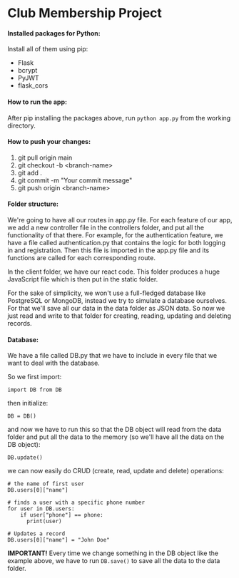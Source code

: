 # Club Membership Project

#### Installed packages for Python:

Install all of them using pip:

- Flask
- bcrypt
- PyJWT
- flask_cors

#### How to run the app:

After pip installing the packages above, run `python app.py` from the working directory.

#### How to push your changes:

1. git pull origin main
2. git checkout -b \<branch-name>
3. git add .
4. git commit -m "Your commit message"
5. git push origin \<branch-name>

#### Folder structure:

We're going to have all our routes in app.py file. For each feature of our app, we add a new controller file in the controllers folder, and put all the functionality of that there.
For example, for the authentication feature, we have a file called authentication.py that contains the logic for both logging in and registration. Then this file is imported in the app.py file and its functions are called for each corresponding route.

In the client folder, we have our react code. This folder produces a huge JavaScript file which is then put in the static folder.

For the sake of simplicity, we won't use a full-fledged database like PostgreSQL or MongoDB, instead we try to simulate a database ourselves. For that we'll save all our data in the data folder as JSON data. So now we just read and write to that folder for creating, reading, updating and deleting records.

#### Database:

We have a file called DB.py that we have to include in every file that we want to deal with the database.

So we first import:

```
import DB from DB
```

then initialize:

```
DB = DB()
```

and now we have to run this so that the DB object will read from the data folder and put all the data to the memory (so we'll have all the data on the DB object):

```
DB.update()
```

we can now easily do CRUD (create, read, update and delete) operations:

```
# the name of first user
DB.users[0]["name"]

# finds a user with a specific phone number
for user in DB.users:
    if user["phone"] == phone:
      print(user)

# Updates a record
DB.users[0]["name"] = "John Doe"
```

**IMPORTANT!** Every time we change something in the DB object like the example above, we have to run `DB.save()` to save all the data to the data folder.

